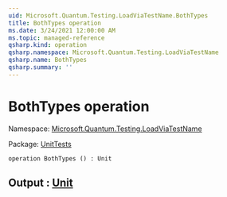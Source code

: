 ```yaml
---
uid: Microsoft.Quantum.Testing.LoadViaTestName.BothTypes
title: BothTypes operation
ms.date: 3/24/2021 12:00:00 AM
ms.topic: managed-reference
qsharp.kind: operation
qsharp.namespace: Microsoft.Quantum.Testing.LoadViaTestName
qsharp.name: BothTypes
qsharp.summary: ''
---
```


# BothTypes operation

Namespace: [Microsoft.Quantum.Testing.LoadViaTestName](xref:Microsoft.Quantum.Testing.LoadViaTestName)

Package: [UnitTests](https://nuget.org/packages/UnitTests)




```qsharp
operation BothTypes () : Unit
```


## Output : [Unit](xref:microsoft.quantum.lang-ref.unit)

